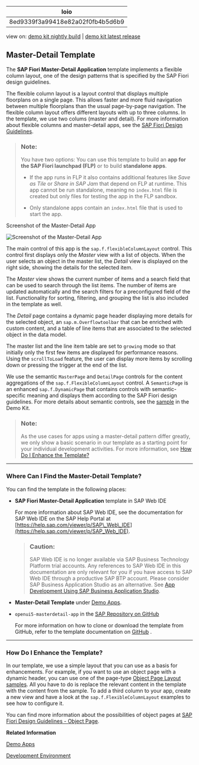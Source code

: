 <!-- loio8ed9339f3a99418e82a02f0fb4b5d6b9 -->

| loio |
| -----|
| 8ed9339f3a99418e82a02f0fb4b5d6b9 |

<div id="loio">

view on: [demo kit nightly build](https://openui5nightly.hana.ondemand.com/#/topic/8ed9339f3a99418e82a02f0fb4b5d6b9) | [demo kit latest release](https://openui5.hana.ondemand.com/#/topic/8ed9339f3a99418e82a02f0fb4b5d6b9)</div>

## Master-Detail Template

The **SAP Fiori Master-Detail Application** template implements a flexible column layout, one of the design patterns that is specified by the SAP Fiori design guidelines.

The flexible column layout is a layout control that displays multiple floorplans on a single page. This allows faster and more fluid navigation between multiple floorplans than the usual page-by-page navigation. The flexible column layout offers different layouts with up to three columns. In the template, we use two colums \(master and detail\). For more information about flexible columns and master-detail apps, see the  [SAP Fiori Design Guidelines](https://experience.sap.com/fiori-design-web/).

> ### Note:  
> You have two options: You can use this template to build an **app for the SAP Fiori launchpad \(FLP\)** or to build **standalone apps**.
> 
> -   If the app runs in FLP it also contains additional features like *Save as Tile* or *Share in SAP Jam* that depend on FLP at runtime. This app cannot be run standalone, meaning no `index.html` file is created but only files for testing the app in the FLP sandbox.
> 
> -   Only standalone apps contain an `index.html` file that is used to start the app.

   
  
<a name="loio8ed9339f3a99418e82a02f0fb4b5d6b9__fig_jjm_khh_bt"/>Screenshot of the Master-Detail App

 ![](loio2d145878ee8d475da971b21419109ce8_HiRes.jpg "Screenshot of the Master-Detail App") 

The main control of this app is the `sap.f.flexibleColumnLayout` control. This control first displays only the *Master* view with a list of objects. When the user selects an object in the master list, the *Detail* view is displayed on the right side, showing the details for the selected item.

The *Master* view shows the current number of items and a search field that can be used to search through the list items. The number of items are updated automatically and the search filters for a preconfigured field of the list. Functionality for sorting, filtering, and grouping the list is also included in the template as well.

The *Detail* page contains a dynamic page header displaying more details for the selected object, an `sap.m.Overflowtoolbar` that can be enriched with custom content, and a table of line items that are associated to the selected object in the data model.

The master list and the line item table are set to `growing` mode so that initially only the first few items are displayed for performance reasons. Using the `scrollToLoad` feature, the user can display more items by scrolling down or pressing the trigger at the end of the list.

We use the semantic `MasterPage` and `DetailPage` controls for the content aggregations of the `sap.f.FlexibleColumnLayout` control. A `SemanticPage` is an enhanced `sap.f.DynamicPage` that contains controls with semantic-specific meaning and displays them according to the SAP Fiori design guidelines. For more details about semantic controls, see the [sample](https://openui5.hana.ondemand.com/#/api/sap.f.semantic.SemanticPage/samples) in the Demo Kit.

> ### Note:  
> As the use cases for apps using a master-detail pattern differ greatly, we only show a basic scenario in our template as a starting point for your individual development activities. For more information, see [How Do I Enhance the Template?](Master-Detail_Template_8ed9339.md#loio8ed9339f3a99418e82a02f0fb4b5d6b9__section_EnhanceTemplate)

***

<a name="loio8ed9339f3a99418e82a02f0fb4b5d6b9__section_els_xvw_k1b"/>

### Where Can I Find the Master-Detail Template?

You can find the template in the following places:

-   **SAP Fiori Master-Detail Application** template in SAP Web IDE

    For more information about SAP Web IDE, see the documentation for SAP Web IDE on the SAP Help Portal at [https://help.sap.com/viewer/p/SAP\_Web\_IDE](https://help.sap.com/viewer/p/SAP_Web_IDE).

    > ### Caution:  
    > SAP Web IDE is no longer available via SAP Business Technology Platform trial accounts. Any references to SAP Web IDE in this documentation are only relevant for you if you have access to SAP Web IDE through a productive SAP BTP account. Please consider SAP Business Application Studio as an alternative. See [App Development Using SAP Business Application Studio](App_Development_Using_SAP_Business_Application_Studio_6bbad66.md).

-   **Master-Detail Template** under [Demo Apps](https://openui5.hana.ondemand.com/#demoapps.html).

-   `openui5-masterdetail-app` in the [SAP Repository on GitHub](https://github.com/SAP)

    For more information on how to clone or download the template from GitHub, refer to the template documentation on [GitHub](https://github.com/SAP/openui5-masterdetail-app/blob/master/README.md) .


***

<a name="loio8ed9339f3a99418e82a02f0fb4b5d6b9__section_EnhanceTemplate"/>

### How Do I Enhance the Template?

In our template, we use a simple layout that you can use as a basis for enhancements. For example, if you want to use an object page with a dynamic header, you can use one of the page-type [Object Page Layout samples](https://openui5.hana.ondemand.com/#/sample/sap.uxap.sample.ObjectPageDynamicHeader/preview). All you have to do is replace the relevant content in the template with the content from the sample. To add a third column to your app, create a new view and have a look at the `sap.f.FlexibleColumnLayout` examples to see how to configure it.

You can find more information about the possibilities of object pages at [SAP Fiori Design Guidelines - Object Page](https://experience.sap.com/fiori-design-web/object-page/).

**Related Information**  


[Demo Apps](Demo_Apps_a3ab54e.md)

[Development Environment](Development_Environment_7bb04e0.md)

